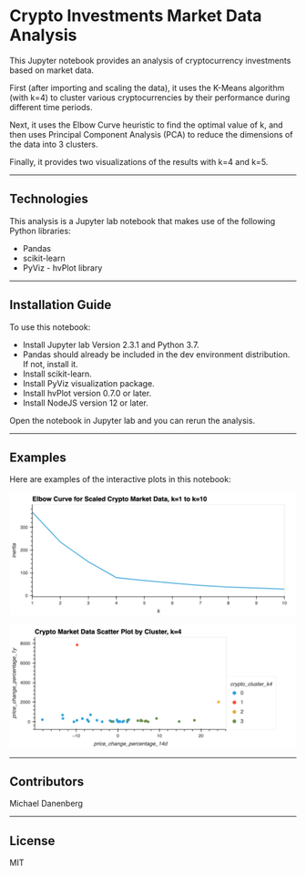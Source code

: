 # Crypto Investments Market Data Analysis

This Jupyter notebook provides an analysis of cryptocurrency investments based on market data.

First (after importing and scaling the data), it uses the K-Means algorithm (with k=4) to cluster various cryptocurrencies by their performance during different time periods.

Next, it uses the Elbow Curve heuristic to find the optimal value of k, and then uses Principal Component Analysis (PCA) to reduce the dimensions of the data into 3 clusters.

Finally, it provides two visualizations of the results with k=4 and k=5.

---

## Technologies

This analysis is a Jupyter lab notebook that makes use of the following Python libraries:
* Pandas
* scikit-learn
* PyViz - hvPlot library

---

## Installation Guide

To use this notebook:
* Install Jupyter lab Version 2.3.1 and Python 3.7.
* Pandas should already be included in the dev environment distribution.  If not, install it.
* Install scikit-learn.
* Install PyViz visualization package.
* Install hvPlot version 0.7.0 or later.
* Install NodeJS version 12 or later.

Open the notebook in Jupyter lab and you can rerun the analysis.

---

## Examples

Here are examples of the interactive plots in this notebook:

![Crypto Elbow Curve](Images/crypto_elbow_curve.png)

![Crypto Clusters Scatter Plot k=4](Images/crypto_clusters_scatter_plot_k4.png)

---

## Contributors

Michael Danenberg

---

## License

MIT